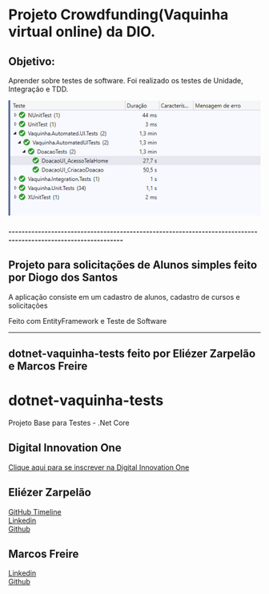 # Projeto Crowdfunding(Vaquinha virtual online) da DIO.

## Objetivo:

Aprender sobre testes de software. Foi realizado os testes de Unidade, Integração e TDD.



![](tests.png)



#### ---------------------------------------------------------------------------------------------------------------

## Projeto para solicitações de Alunos simples feito por Diogo dos Santos
A aplicação consiste em um cadastro de alunos, cadastro de cursos e solicitações

Feito com EntityFramework e Teste de Software

---------------------------------------------------------------------------------------------------------------
## dotnet-vaquinha-tests feito por Eliézer Zarpelão e Marcos Freire


# dotnet-vaquinha-tests

Projeto Base para Testes - .Net Core  

## Digital Innovation One

[Clique aqui para se inscrever na Digital Innovation One](https://digitalinnovation.one/sign-up?ref=H395IYS4Z6)  

## Eliézer Zarpelão

[GitHub Timeline](https://elizarp.github.io/timeline/)  
[Linkedin](http://br.linkedin.com/in/eliezerzarpelao)  
[Github](https://github.com/elizarp) 

## Marcos Freire

[Linkedin](https://www.linkedin.com/in/marcos-freire-a73891125/)  
[Github](https://github.com/marcosfreire) 

